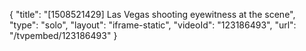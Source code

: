 {
    "title": "[1508521429] Las Vegas shooting eyewitness at the scene",
    "type": "solo",
    "layout": "iframe-static",
    "videoId": "123186493",
    "url": "\/tvpembed\/123186493"
}